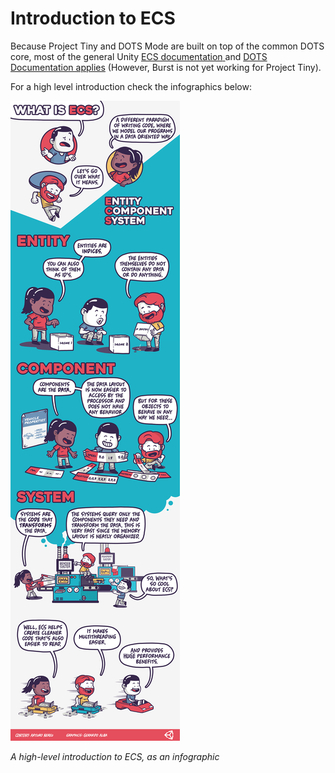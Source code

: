 # Introduction to ECS

Because Project Tiny and DOTS Mode are built on top of the common DOTS core, most of the general Unity [ECS documentation](https://docs.unity3d.com/Packages/com.unity.entities@latest)[ ](https://docs.unity3d.com/Packages/com.unity.entities@latest)and [DOTS Documentation applies](https://github.com/Unity-Technologies/EntityComponentSystemSamples/tree/master/Documentation~) (However, Burst is not yet working for Project Tiny). 

For a high level introduction check the infographics below:

![A high-level introduction to ECS, as an infographic](images/ECS_Infographic_EN.png)

*A high-level introduction to ECS, as an infographic*

